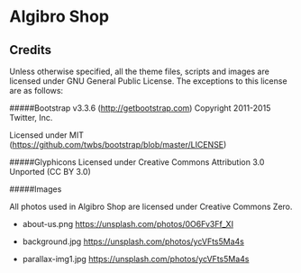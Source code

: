 # Algibro Shop

## Credits

Unless otherwise specified, all the theme files, scripts and images are licensed under GNU General Public License.
The exceptions to this license are as follows:


#####Bootstrap v3.3.6 (http://getbootstrap.com)
 Copyright 2011-2015 Twitter, Inc.
 
 Licensed under MIT (https://github.com/twbs/bootstrap/blob/master/LICENSE)

#####Glyphicons
 Licensed under Creative Commons Attribution 3.0 Unported (CC BY 3.0)

#####Images
 
 All photos used in Algibro Shop are licensed under Creative Commons Zero.
 
* about-us.png
	https://unsplash.com/photos/0O6Fv3Ff_XI

* background.jpg
    https://unsplash.com/photos/ycVFts5Ma4s
    
* parallax-img1.jpg
	https://unsplash.com/photos/ycVFts5Ma4s